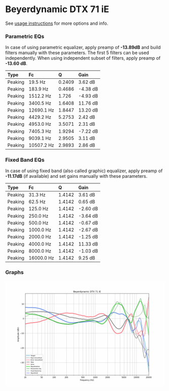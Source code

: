 # Beyerdynamic DTX 71 iE
See [usage instructions](https://github.com/jaakkopasanen/AutoEq#usage) for more options and info.

### Parametric EQs
In case of using parametric equalizer, apply preamp of **-13.89dB** and build filters manually
with these parameters. The first 5 filters can be used independently.
When using independent subset of filters, apply preamp of **-13.60 dB**.

| Type    | Fc         |      Q | Gain     |
|:--------|:-----------|:-------|:---------|
| Peaking | 19.5 Hz    | 0.2409 | 3.62 dB  |
| Peaking | 183.9 Hz   | 0.4686 | -4.38 dB |
| Peaking | 1512.2 Hz  | 1.726  | -4.93 dB |
| Peaking | 3400.5 Hz  | 1.6408 | 11.76 dB |
| Peaking | 12690.1 Hz | 1.8447 | 13.20 dB |
| Peaking | 4429.2 Hz  | 5.2753 | 2.42 dB  |
| Peaking | 4953.0 Hz  | 3.5071 | 2.31 dB  |
| Peaking | 7405.3 Hz  | 1.9294 | -7.22 dB |
| Peaking | 9039.1 Hz  | 2.9505 | 3.11 dB  |
| Peaking | 10507.2 Hz | 2.9893 | 2.86 dB  |

### Fixed Band EQs
In case of using fixed band (also called graphic) equalizer, apply preamp of **-11.17dB**
(if available) and set gains manually with these parameters.

| Type    | Fc         |      Q | Gain     |
|:--------|:-----------|:-------|:---------|
| Peaking | 31.3 Hz    | 1.4142 | 3.61 dB  |
| Peaking | 62.5 Hz    | 1.4142 | 0.65 dB  |
| Peaking | 125.0 Hz   | 1.4142 | -2.60 dB |
| Peaking | 250.0 Hz   | 1.4142 | -3.64 dB |
| Peaking | 500.0 Hz   | 1.4142 | -0.67 dB |
| Peaking | 1000.0 Hz  | 1.4142 | -2.67 dB |
| Peaking | 2000.0 Hz  | 1.4142 | -1.25 dB |
| Peaking | 4000.0 Hz  | 1.4142 | 11.33 dB |
| Peaking | 8000.0 Hz  | 1.4142 | -1.03 dB |
| Peaking | 16000.0 Hz | 1.4142 | 9.25 dB  |

### Graphs
![](./Beyerdynamic%20DTX%2071%20iE.png)